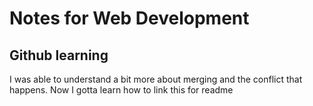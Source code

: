 # Notes for Web Development
## Github learning
I was able to understand a bit more about merging and the conflict that happens.
Now I gotta learn how to link this for readme